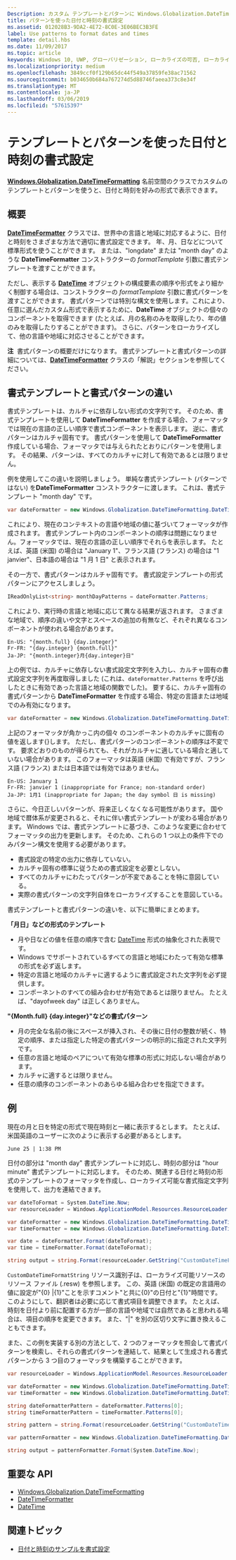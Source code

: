 ```yaml
---
Description: カスタム テンプレートとパターンに Windows.Globalization.DateTimeFormatting API を使用する書式で日付と時刻を表示します。
title: パターンを使った日付と時刻の書式設定
ms.assetid: 012028B3-9DA2-4E72-8C0E-3E06BEC3B3FE
label: Use patterns to format dates and times
template: detail.hbs
ms.date: 11/09/2017
ms.topic: article
keywords: Windows 10, UWP, グローバリゼーション, ローカライズの可否, ローカライズ
ms.localizationpriority: medium
ms.openlocfilehash: 3849ccf0f129b65dc44f549a37859fe38ac71562
ms.sourcegitcommit: b034650b684a767274d5d88746faeea373c8e34f
ms.translationtype: MT
ms.contentlocale: ja-JP
ms.lasthandoff: 03/06/2019
ms.locfileid: "57615397"
---
```

# <a name="use-templates-and-patterns-to-format-dates-and-times"></a>テンプレートとパターンを使った日付と時刻の書式設定

[  **Windows.Globalization.DateTimeFormatting**](/uwp/api/windows.globalization.datetimeformatting?branch=live) 名前空間のクラスでカスタムのテンプレートとパターンを使うと、日付と時刻を好みの形式で表示できます。

## <a name="introduction"></a>概要

[  **DateTimeFormatter**](/uwp/api/windows.globalization.datetimeformatting?branch=live) クラスでは、世界中の言語と地域に対応するように、日付と時刻をさまざまな方法で適切に書式設定できます。 年、月、日などについて標準形式を使うことができます。 または、"longdate" または "month day" のような **DateTimeFormatter** コンストラクターの *formatTemplate* 引数に書式テンプレートを渡すことができます。

ただし、表示する [**DateTime**](/uwp/api/windows.foundation.datetime?branch=live) オブジェクトの構成要素の順序や形式をより細かく制御する場合は、コンストラクターの *formatTemplate* 引数に書式パターンを渡すことができます。 書式パターンでは特別な構文を使用します。これにより、任意に選んだカスタム形式で表示するために、**DateTime** オブジェクトの個々のコンポーネントを取得できます (たとえば、月の名称のみを取得したり、年の値のみを取得したりすることができます)。 さらに、パターンをローカライズして、他の言語や地域に対応させることができます。

**注**  書式パターンの概要だけになります。 書式テンプレートと書式パターンの詳細については、[**DateTimeFormatter**](/uwp/api/windows.globalization.datetimeformatting?branch=live) クラスの「解説」セクションを参照してください。

## <a name="the-difference-between-format-templates-and-format-patterns"></a>書式テンプレートと書式パターンの違い

書式テンプレートは、カルチャに依存しない形式の文字列です。 そのため、書式テンプレートを使用して **DateTimeFormatter** を作成する場合、フォーマッタでは現在の言語の正しい順序で書式コンポーネントを表示します。 逆に、書式パターンはカルチャ固有です。 書式パターンを使用して **DateTimeFormatter** 作成している場合、フォーマッタでは与えられたとおりにパターンを使用します。 その結果、パターンは、すべてのカルチャに対して有効であるとは限りません。

例を使用してこの違いを説明しましょう。 単純な書式テンプレート (パターンではない) を**DateTimeFormatter** コンストラクターに渡します。 これは、書式テンプレート "month day" です。

```csharp
var dateFormatter = new Windows.Globalization.DateTimeFormatting.DateTimeFormatter("month day");
```

これにより、現在のコンテキストの言語や地域の値に基づいてフォーマッタが作成されます。 書式テンプレート内のコンポーネントの順序は問題になりません。フォーマッタでは、現在の言語の正しい順序でそれらを表示します。 たとえば、英語 (米国) の場合は "January 1"、フランス語 (フランス) の場合は "1 janvier"、日本語の場合は "1 月 1 日" と表示されます。

その一方で、書式パターンはカルチャ固有です。 書式設定テンプレートの形式パターンにアクセスしましょう。

```csharp
IReadOnlyList<string> monthDayPatterns = dateFormatter.Patterns;
```

これにより、実行時の言語と地域に応じて異なる結果が返されます。 さまざまな地域で、順序の違いや文字とスペースの追加の有無など、それぞれ異なるコンポーネントが使われる場合があります。

```syntax
En-US: "{month.full} {day.integer}"
Fr-FR: "{day.integer} {month.full}"
Ja-JP: "{month.integer}月{day.integer}日"
```

上の例では、カルチャに依存しない書式設定文字列を入力し、カルチャ固有の書式設定文字列を再度取得しました (これは、`dateFormatter.Patterns` を呼び出したときに有効であった言語と地域の関数でした)。 要するに、カルチャ固有の書式パターンから **DateTimeFormatter** を作成する場合、特定の言語または地域でのみ有効になります。

```csharp
var dateFormatter = new Windows.Globalization.DateTimeFormatting.DateTimeFormatter("{month.full} {day.integer}");
```

上記のフォーマッタが角かっこ内の個々 のコンポーネントのカルチャに固有の値を返します{}します。 ただし、書式パターンのコンポーネントの順序は不変です。 要求どおりのものが得られても、それがカルチャに適している場合と適していない場合があります。 このフォーマッタは英語 (米国) で有効ですが、フランス語 (フランス) または日本語では有効ではありません。

``` syntax
En-US: January 1
Fr-FR: janvier 1 (inappropriate for France; non-standard order)
Ja-JP: 1月1 (inappropriate for Japan; the day symbol 日 is missing)
```

さらに、今日正しいパターンが、将来正しくなくなる可能性があります。 国や地域で暦体系が変更されると、それに伴い書式テンプレートが変わる場合があります。 Windows では、書式テンプレートに基づき、このような変更に合わせてフォーマッタの出力を更新します。 そのため、これらの 1 つ以上の条件下でのみパターン構文を使用する必要があります。

-   書式設定の特定の出力に依存していない。
-   カルチャ固有の標準に従うための書式設定を必要としない。
-   すべてのカルチャにわたってパターンが不変であることを特に意図している。
-   実際の書式パターンの文字列自体をローカライズすることを意図している。

書式テンプレートと書式パターンの違いを、以下に簡単にまとめます。

**「月日」などの形式のテンプレート**

-   月や日などの値を任意の順序で含む [DateTime](/uwp/api/windows.foundation.datetime?branch=live) 形式の抽象化された表現です。
-   Windows でサポートされているすべての言語と地域にわたって有効な標準の形式を必ず返します。
-   特定の言語と地域のカルチャに適するように書式設定された文字列を必ず提供します。
-   コンポーネントのすべての組み合わせが有効であるとは限りません。 たとえば、"dayofweek day" は正しくありません。

**"{Month.full} {day.integer}"などの書式パターン**

-   月の完全な名前の後にスペースが挿入され、その後に日付の整数が続く、特定の順序、または指定した特定の書式パターンの明示的に指定された文字列です。
-   任意の言語と地域のペアについて有効な標準の形式に対応しない場合があります。
-   カルチャに適するとは限りません。
-   任意の順序のコンポーネントのあらゆる組み合わせを指定できます。

## <a name="examples"></a>例

現在の月と日を特定の形式で現在時刻と一緒に表示するとします。 たとえば、米国英語のユーザーに次のように表示する必要があるとします。

``` syntax
June 25 | 1:38 PM
```

日付の部分は "month day" 書式テンプレートに対応し、時刻の部分は "hour minute" 書式テンプレートに対応します。 そのため、関連する日付と時刻の形式のテンプレートのフォーマッタを作成し、ローカライズ可能な書式指定文字列を使用して、出力を連結できます。

```csharp
var dateToFormat = System.DateTime.Now;
var resourceLoader = Windows.ApplicationModel.Resources.ResourceLoader.GetForCurrentView();

var dateFormatter = new Windows.Globalization.DateTimeFormatting.DateTimeFormatter("month day");
var timeFormatter = new Windows.Globalization.DateTimeFormatting.DateTimeFormatter("hour minute");

var date = dateFormatter.Format(dateToFormat);
var time = timeFormatter.Format(dateToFormat);

string output = string.Format(resourceLoader.GetString("CustomDateTimeFormatString"), date, time);
```

`CustomDateTimeFormatString` リソース識別子は、ローカライズ可能リソースのリソース ファイル (.resw) を参照します。 この、英語 (米国) の既定の言語用の値に設定が"{0} |{1}"ことを示すコメント"と共に{0}"の日付と"{1}"時間です。 このようにして、翻訳者は必要に応じて書式項目を調整できます。 たとえば、時刻を日付より前に配置する方が一部の言語や地域では自然であると思われる場合は、項目の順序を変更できます。 また、"|" を別の区切り文字に置き換えることもできます。

また、この例を実装する別の方法として、2 つのフォーマッタを照会して書式パターンを検索し、それらの書式パターンを連結して、結果として生成される書式パターンから 3 つ目のフォーマッタを構築することができます。

```csharp
var resourceLoader = Windows.ApplicationModel.Resources.ResourceLoader.GetForCurrentView();

var dateFormatter = new Windows.Globalization.DateTimeFormatting.DateTimeFormatter("month day");
var timeFormatter = new Windows.Globalization.DateTimeFormatting.DateTimeFormatter("hour minute");

string dateFormatterPattern = dateFormatter.Patterns[0];
string timeFormatterPattern = timeFormatter.Patterns[0];

string pattern = string.Format(resourceLoader.GetString("CustomDateTimeFormatString"), dateFormatterPattern, timeFormatterPattern);

var patternFormatter = new Windows.Globalization.DateTimeFormatting.DateTimeFormatter(pattern);

string output = patternFormatter.Format(System.DateTime.Now);
```

## <a name="important-apis"></a>重要な API

* [Windows.Globalization.DateTimeFormatting](/uwp/api/windows.globalization.datetimeformatting?branch=live)
* [DateTimeFormatter](/uwp/api/windows.globalization.datetimeformatting?branch=live)
* [DateTime](/uwp/api/windows.foundation.datetime?branch=live)

## <a name="related-topics"></a>関連トピック

* [日付と時刻のサンプルを書式設定](https://go.microsoft.com/fwlink/p/?LinkId=231618)
